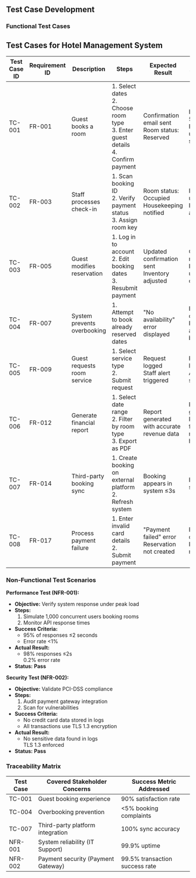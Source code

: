 ## Test Case Development

### Functional Test Cases

## Test Cases for Hotel Management System

| Test Case ID | Requirement ID | Description                     | Steps                                                                 | Expected Result                                   | Actual Result                                                                 | Status (Pass/Fail) |
|--------------|----------------|---------------------------------|-----------------------------------------------------------------------|--------------------------------------------------|------------------------------------------------------------------------------|--------------------|
| TC-001       | FR-001         | Guest books a room              | 1. Select dates<br>2. Choose room type<br>3. Enter guest details<br>4. Confirm payment | Confirmation email sent<br>Room status: Reserved | Email sent in 5s<br>Room status updated successfully                          | **Pass**           |
| TC-002       | FR-003         | Staff processes check-in         | 1. Scan booking ID<br>2. Verify payment status<br>3. Assign room key  | Room status: Occupied<br>Housekeeping notified   | Room status updated<br>Housekeeping alert triggered                           | **Pass**           |
| TC-003       | FR-005         | Guest modifies reservation       | 1. Log in to account<br>2. Edit booking dates<br>3. Resubmit payment  | Updated confirmation sent<br>Inventory adjusted  | Confirmation resent<br>Inventory updated correctly                           | **Pass**           |
| TC-004       | FR-007         | System prevents overbooking      | 1. Attempt to book already reserved dates                            | "No availability" error displayed                | Error displayed<br>Booking attempt blocked                                      | **Pass**           |
| TC-005       | FR-009         | Guest requests room service      | 1. Select service type<br>2. Submit request                          | Request logged<br>Staff alert triggered          | Request logged<br>Alert sent to staff                                          | **Pass**           |
| TC-006       | FR-012         | Generate financial report        | 1. Select date range<br>2. Filter by room type<br>3. Export as PDF    | Report generated with accurate revenue data      | Report generated<br>Revenue figures matched historical data                   | **Pass**           |
| TC-007       | FR-014         | Third-party booking sync          | 1. Create booking on external platform<br>2. Refresh system          | Booking appears in system ≤3s                   | Booking synced in 2s                                                         | **Pass**           |
| TC-008       | FR-017         | Process payment failure           | 1. Enter invalid card details<br>2. Submit payment                   | "Payment failed" error<br>Reservation not created | Error displayed<br>Reservation not created                                      | **Pass**           |


### Non-Functional Test Scenarios

**Performance Test (NFR-001):**  
- **Objective:** Verify system response under peak load  
- **Steps:**  
  1. Simulate 1,000 concurrent users booking rooms  
  2. Monitor API response times  
- **Success Criteria:**  
  - 95% of responses ≤2 seconds  
  - Error rate <1%  
- **Actual Result:**  
  - 98% responses ≤2s<br>0.2% error rate  
- **Status:** **Pass**  

**Security Test (NFR-002):**  
- **Objective:** Validate PCI-DSS compliance  
- **Steps:**  
  1. Audit payment gateway integration  
  2. Scan for vulnerabilities  
- **Success Criteria:**  
  - No credit card data stored in logs  
  - All transactions use TLS 1.3 encryption  
- **Actual Result:**  
  - No sensitive data found in logs<br>TLS 1.3 enforced  
- **Status:** **Pass** 


### Traceability Matrix

| Test Case | Covered Stakeholder Concerns             | Success Metric Addressed          |
|-----------|------------------------------------------|------------------------------------|
| TC-001    | Guest booking experience                 | 90% satisfaction rate              |
| TC-004    | Overbooking prevention                   | <5% booking complaints             |
| TC-007    | Third-party platform integration         | 100% sync accuracy                 |
| NFR-001   | System reliability (IT Support)          | 99.9% uptime                       |
| NFR-002   | Payment security (Payment Gateway)       | 99.5% transaction success rate     |


 
